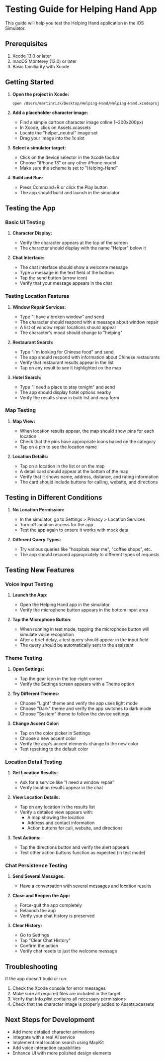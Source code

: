 # Testing Guide for Helping Hand App

This guide will help you test the Helping Hand application in the iOS Simulator.

## Prerequisites

1. Xcode 13.0 or later
2. macOS Monterey (12.0) or later
3. Basic familiarity with Xcode

## Getting Started

1. **Open the project in Xcode:**

   ```
   open /Users/martinrizk/Desktop/Helping-Hand/Helping-Hand.xcodeproj
   ```

2. **Add a placeholder character image:**

   - Find a simple cartoon character image online (~200x200px)
   - In Xcode, click on Assets.xcassets
   - Locate the "helper_neutral" image set
   - Drag your image into the 1x slot

3. **Select a simulator target:**

   - Click on the device selector in the Xcode toolbar
   - Choose "iPhone 13" or any other iPhone model
   - Make sure the scheme is set to "Helping-Hand"

4. **Build and Run:**
   - Press Command+R or click the Play button
   - The app should build and launch in the simulator

## Testing the App

### Basic UI Testing

1. **Character Display:**

   - Verify the character appears at the top of the screen
   - The character should display with the name "Helper" below it

2. **Chat Interface:**
   - The chat interface should show a welcome message
   - Type a message in the text field at the bottom
   - Tap the send button (arrow icon)
   - Verify that your message appears in the chat

### Testing Location Features

1. **Window Repair Services:**

   - Type "I have a broken window" and send
   - The character should respond with a message about window repair
   - A list of window repair locations should appear
   - The character's mood should change to "helping"

2. **Restaurant Search:**

   - Type "I'm looking for Chinese food" and send
   - The app should respond with information about Chinese restaurants
   - Verify that restaurant results appear in the list
   - Tap on any result to see it highlighted on the map

3. **Hotel Search:**
   - Type "I need a place to stay tonight" and send
   - The app should display hotel options nearby
   - Verify the results show in both list and map form

### Map Testing

1. **Map View:**

   - When location results appear, the map should show pins for each location
   - Check that the pins have appropriate icons based on the category
   - Tap on a pin to see the location name

2. **Location Details:**
   - Tap on a location in the list or on the map
   - A detail card should appear at the bottom of the map
   - Verify that it shows name, address, distance, and rating information
   - The card should include buttons for calling, website, and directions

## Testing in Different Conditions

1. **No Location Permission:**

   - In the simulator, go to Settings > Privacy > Location Services
   - Turn off location access for the app
   - Test the app again to ensure it works with mock data

2. **Different Query Types:**
   - Try various queries like "hospitals near me", "coffee shops", etc.
   - The app should respond appropriately to different types of requests

## Testing New Features

### Voice Input Testing

1. **Launch the App:**

   - Open the Helping Hand app in the simulator
   - Verify the microphone button appears in the bottom input area

2. **Tap the Microphone Button:**
   - When running in test mode, tapping the microphone button will simulate voice recognition
   - After a brief delay, a test query should appear in the input field
   - The query should be automatically sent to the assistant

### Theme Testing

1. **Open Settings:**

   - Tap the gear icon in the top-right corner
   - Verify the Settings screen appears with a Theme option

2. **Try Different Themes:**

   - Choose "Light" theme and verify the app uses light mode
   - Choose "Dark" theme and verify the app switches to dark mode
   - Choose "System" theme to follow the device settings

3. **Change Accent Color:**
   - Tap on the color picker in Settings
   - Choose a new accent color
   - Verify the app's accent elements change to the new color
   - Test resetting to the default color

### Location Detail Testing

1. **Get Location Results:**

   - Ask for a service like "I need a window repair"
   - Verify location results appear in the chat

2. **View Location Details:**

   - Tap on any location in the results list
   - Verify a detailed view appears with:
     - A map showing the location
     - Address and contact information
     - Action buttons for call, website, and directions

3. **Test Actions:**
   - Tap the directions button and verify the alert appears
   - Test other action buttons function as expected (in test mode)

### Chat Persistence Testing

1. **Send Several Messages:**

   - Have a conversation with several messages and location results

2. **Close and Reopen the App:**

   - Force-quit the app completely
   - Relaunch the app
   - Verify your chat history is preserved

3. **Clear History:**
   - Go to Settings
   - Tap "Clear Chat History"
   - Confirm the action
   - Verify chat resets to just the welcome message

## Troubleshooting

If the app doesn't build or run:

1. Check the Xcode console for error messages
2. Make sure all required files are included in the target
3. Verify that Info.plist contains all necessary permissions
4. Check that the character image is properly added to Assets.xcassets

## Next Steps for Development

- Add more detailed character animations
- Integrate with a real AI service
- Implement real location search using MapKit
- Add voice interaction capabilities
- Enhance UI with more polished design elements
